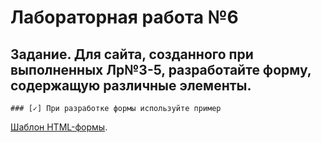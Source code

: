 # Лабораторная работа №6

## **Задание.** Для сайта, созданного при выполненных Лр№3-5, разработайте форму, содержащую различные элементы.
```
### [✓] При разработке формы используйте пример
``` 
[Шаблон HTML-формы](https://htmlacademy.ru/blog/html/form-template?ysclid=leykf5kdhp725062317).

